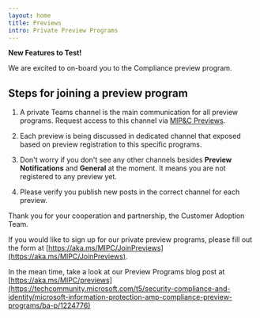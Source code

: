 ```yaml
---
layout: home
title: Previews
intro: Private Preview Programs
---
```


**New Features to Test!**

We are excited to on-board you to the Compliance preview program.

## Steps for joining a preview program

1. A private Teams channel is the main communication for all preview programs. Request access to this channel via [MIP&C Previews](https://teams.microsoft.com/l/team/19%3a3b5965b181b24ec5af2dd036c5187ed2%40thread.tacv2/conversations?groupId=0ba02037-44ce-4103-848b-69de5d3a74f4&tenantId=72f988bf-86f1-41af-91ab-2d7cd011db47).

2. Each preview is being discussed in dedicated channel that exposed based on preview registration to this specific programs.

3. Don't worry if you don't see any other channels besides **Preview Notifications** and **General** at the moment. It means you are not registered to any preview yet.

4. Please verify you publish new posts in the correct channel for each preview.
 
Thank you for your cooperation and partnership,
the Customer Adoption Team.

If you would like to sign up for our private preview programs, please fill out the form at [https://aka.ms/MIPC/JoinPreviews](https://aka.ms/MIPC/JoinPreviews).

In the mean time, take a look at our Preview Programs blog post at [https://aka.ms/MIPC/previews](https://techcommunity.microsoft.com/t5/security-compliance-and-identity/microsoft-information-protection-amp-compliance-preview-programs/ba-p/1224776)